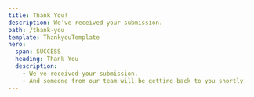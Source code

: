 ```yaml
---
title: Thank You!
description: We've received your submission.
path: /thank-you
template: ThankyouTemplate
hero:
  span: SUCCESS
  heading: Thank You
  description:
    - We've received your submission.
    - And someone from our team will be getting back to you shortly.
---
```


